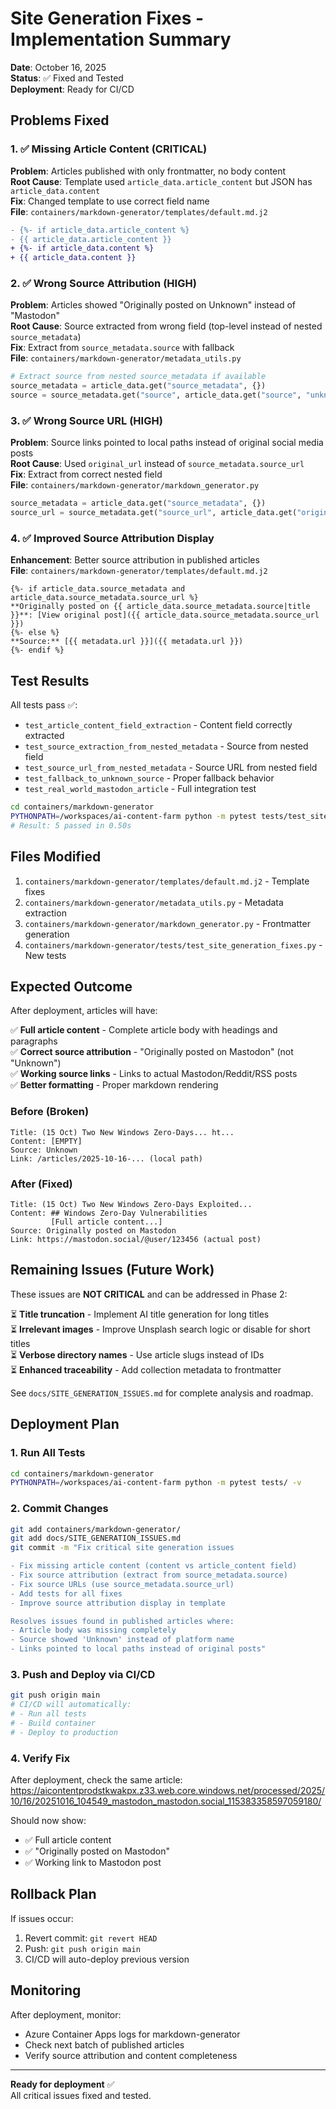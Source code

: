 # Site Generation Fixes - Implementation Summary

**Date**: October 16, 2025  
**Status**: ✅ Fixed and Tested  
**Deployment**: Ready for CI/CD

## Problems Fixed

### 1. ✅ Missing Article Content (CRITICAL)
**Problem**: Articles published with only frontmatter, no body content  
**Root Cause**: Template used `article_data.article_content` but JSON has `article_data.content`  
**Fix**: Changed template to use correct field name  
**File**: `containers/markdown-generator/templates/default.md.j2`

```diff
- {%- if article_data.article_content %}
- {{ article_data.article_content }}
+ {%- if article_data.content %}
+ {{ article_data.content }}
```

### 2. ✅ Wrong Source Attribution (HIGH)
**Problem**: Articles showed "Originally posted on Unknown" instead of "Mastodon"  
**Root Cause**: Source extracted from wrong field (top-level instead of nested `source_metadata`)  
**Fix**: Extract from `source_metadata.source` with fallback  
**File**: `containers/markdown-generator/metadata_utils.py`

```python
# Extract source from nested source_metadata if available
source_metadata = article_data.get("source_metadata", {})
source = source_metadata.get("source", article_data.get("source", "unknown"))
```

### 3. ✅ Wrong Source URL (HIGH)
**Problem**: Source links pointed to local paths instead of original social media posts  
**Root Cause**: Used `original_url` instead of `source_metadata.source_url`  
**Fix**: Extract from correct nested field  
**File**: `containers/markdown-generator/markdown_generator.py`

```python
source_metadata = article_data.get("source_metadata", {})
source_url = source_metadata.get("source_url", article_data.get("original_url", metadata.url))
```

### 4. ✅ Improved Source Attribution Display
**Enhancement**: Better source attribution in published articles  
**File**: `containers/markdown-generator/templates/default.md.j2`

```jinja2
{%- if article_data.source_metadata and article_data.source_metadata.source_url %}
**Originally posted on {{ article_data.source_metadata.source|title }}**: [View original post]({{ article_data.source_metadata.source_url }})
{%- else %}
**Source:** [{{ metadata.url }}]({{ metadata.url }})
{%- endif %}
```

## Test Results

All tests pass ✅:
- `test_article_content_field_extraction` - Content field correctly extracted
- `test_source_extraction_from_nested_metadata` - Source from nested field
- `test_source_url_from_nested_metadata` - Source URL from nested field
- `test_fallback_to_unknown_source` - Proper fallback behavior
- `test_real_world_mastodon_article` - Full integration test

```bash
cd containers/markdown-generator
PYTHONPATH=/workspaces/ai-content-farm python -m pytest tests/test_site_generation_fixes.py -v
# Result: 5 passed in 0.50s
```

## Files Modified

1. `containers/markdown-generator/templates/default.md.j2` - Template fixes
2. `containers/markdown-generator/metadata_utils.py` - Metadata extraction
3. `containers/markdown-generator/markdown_generator.py` - Frontmatter generation
4. `containers/markdown-generator/tests/test_site_generation_fixes.py` - New tests

## Expected Outcome

After deployment, articles will have:

✅ **Full article content** - Complete article body with headings and paragraphs  
✅ **Correct source attribution** - "Originally posted on Mastodon" (not "Unknown")  
✅ **Working source links** - Links to actual Mastodon/Reddit/RSS posts  
✅ **Better formatting** - Proper markdown rendering

### Before (Broken)
```
Title: (15 Oct) Two New Windows Zero-Days... ht...
Content: [EMPTY]
Source: Unknown
Link: /articles/2025-10-16-... (local path)
```

### After (Fixed)
```
Title: (15 Oct) Two New Windows Zero-Days Exploited...
Content: ## Windows Zero-Day Vulnerabilities
         [Full article content...]
Source: Originally posted on Mastodon
Link: https://mastodon.social/@user/123456 (actual post)
```

## Remaining Issues (Future Work)

These issues are **NOT CRITICAL** and can be addressed in Phase 2:

⏳ **Title truncation** - Implement AI title generation for long titles  
⏳ **Irrelevant images** - Improve Unsplash search logic or disable for short titles  
⏳ **Verbose directory names** - Use article slugs instead of IDs  
⏳ **Enhanced traceability** - Add collection metadata to frontmatter

See `docs/SITE_GENERATION_ISSUES.md` for complete analysis and roadmap.

## Deployment Plan

### 1. Run All Tests
```bash
cd containers/markdown-generator
PYTHONPATH=/workspaces/ai-content-farm python -m pytest tests/ -v
```

### 2. Commit Changes
```bash
git add containers/markdown-generator/
git add docs/SITE_GENERATION_ISSUES.md
git commit -m "Fix critical site generation issues

- Fix missing article content (content vs article_content field)
- Fix source attribution (extract from source_metadata.source)
- Fix source URLs (use source_metadata.source_url)
- Add tests for all fixes
- Improve source attribution display in template

Resolves issues found in published articles where:
- Article body was missing completely
- Source showed 'Unknown' instead of platform name
- Links pointed to local paths instead of original posts"
```

### 3. Push and Deploy via CI/CD
```bash
git push origin main
# CI/CD will automatically:
# - Run all tests
# - Build container
# - Deploy to production
```

### 4. Verify Fix
After deployment, check the same article:
https://aicontentprodstkwakpx.z33.web.core.windows.net/processed/2025/10/16/20251016_104549_mastodon_mastodon.social_115383358597059180/

Should now show:
- ✅ Full article content
- ✅ "Originally posted on Mastodon" 
- ✅ Working link to Mastodon post

## Rollback Plan

If issues occur:
1. Revert commit: `git revert HEAD`
2. Push: `git push origin main`
3. CI/CD will auto-deploy previous version

## Monitoring

After deployment, monitor:
- Azure Container Apps logs for markdown-generator
- Check next batch of published articles
- Verify source attribution and content completeness

---

**Ready for deployment** ✅  
All critical issues fixed and tested.
